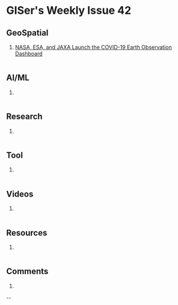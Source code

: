 # GISer's Weekly Issue 42

## GeoSpatial

1. [NASA, ESA, and JAXA Launch the COVID-19 Earth Observation Dashboard](https://www.gislounge.com/nasa-esa-and-jaxa-launch-covid-19-earth-observation-dashboard/https://www.gislounge.com/nasa-esa-and-jaxa-launch-covid-19-earth-observation-dashboard/)

![]()

## AI/ML

1. []()

![]()

## Research

1. []()

![]()

## Tool

1. []()

![]()

## Videos

1. []()

![]()

## Resources

1. []()

![]()

## Comments

1.

--[]()

